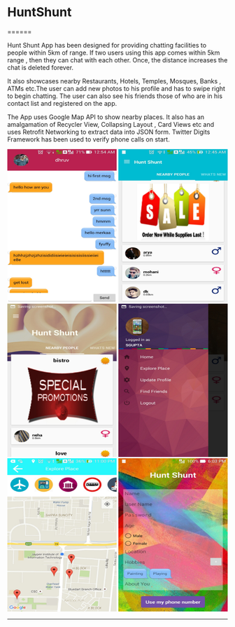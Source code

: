 # HuntShunt
======


Hunt Shunt App has been designed for providing chatting facilities to people within 5km of range.  If two users using this app comes within 5km range , then they can chat with each other. Once, the distance increases the chat is deleted forever. 

It also showcases nearby Restaurants, Hotels, Temples, Mosques, Banks , ATMs etc.The user can add new photos to his profile and has to swipe right to begin chatting. The user can also see his friends those of who are in his contact list and registered on the app.

The App uses Google Map API to show nearby places. It also has an amalgamation of Recycler View, Collapsing Layout , Card Views etc and uses Retrofit Networking to  extract data into JSON form. Twitter Digits Framework has been used to verify phone calls on start.



<img src="/screenshots/1.jpg" width="250" height="350">
<img src="/screenshots/2.jpg" width="250" height="350">
<img src="/screenshots/3.jpg" width="250" height="350">
<img src="/screenshots/4.jpg" width="250" height="350">
<img src="/screenshots/5.jpg" width="250" height="350">
<img src="/screenshots/6.jpg" width="250" height="350">








---
